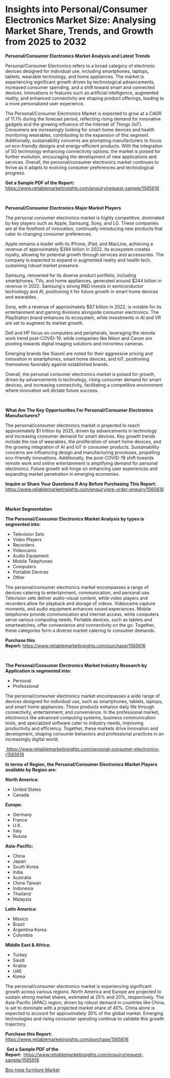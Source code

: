 <p><h1>Insights into Personal/Consumer Electronics Market Size: Analysing Market Share, Trends, and Growth from 2025 to 2032</h1></p><p><strong>Personal/Consumer Electronics Market Analysis and Latest Trends</strong></p>
<p><p>Personal/Consumer Electronics refers to a broad category of electronic devices designed for individual use, including smartphones, laptops, tablets, wearable technology, and home appliances. The market is experiencing significant growth driven by technological advancements, increased consumer spending, and a shift toward smart and connected devices. Innovations in features such as artificial intelligence, augmented reality, and enhanced connectivity are shaping product offerings, leading to a more personalized user experience.</p><p>The Personal/Consumer Electronics Market is expected to grow at a CAGR of 11.1% during the forecast period, reflecting rising demand for innovative gadgets and the growing influence of the Internet of Things (IoT). Consumers are increasingly looking for smart home devices and health monitoring wearables, contributing to the expansion of this segment. Additionally, sustainability concerns are prompting manufacturers to focus on eco-friendly designs and energy-efficient products. With the integration of 5G technology enhancing connectivity options, the market is poised for further evolution, encouraging the development of new applications and services. Overall, the personal/consumer electronics market continues to thrive as it adapts to evolving consumer preferences and technological progress.</p></p>
<p><strong>Get a Sample PDF of the Report:&nbsp;</strong> <a href="https://www.reliablemarketinsights.com/enquiry/request-sample/1565616?utm_campaign=2382&utm_medium=2&utm_source=Github&utm_content=ia&utm_term=09022025&utm_id=personalconsumer-electronics">https://www.reliablemarketinsights.com/enquiry/request-sample/1565616</a></p>
<p>&nbsp;</p>
<p><strong>Personal/Consumer Electronics Major Market Players</strong></p>
<p><p>The personal consumer electronics market is highly competitive, dominated by key players such as Apple, Samsung, Sony, and LG. These companies are at the forefront of innovation, continually introducing new products that cater to changing consumer preferences.</p><p>Apple remains a leader with its iPhone, iPad, and MacLine, achieving a revenue of approximately $394 billion in 2022. Its ecosystem creates loyalty, allowing for potential growth through services and accessories. The company is expected to expand in augmented reality and health tech, sustaining robust market presence.</p><p>Samsung, renowned for its diverse product portfolio, including smartphones, TVs, and home appliances, generated around $244 billion in revenue in 2022. Samsung's strong R&D invests in semiconductor technology and AI, positioning it for future growth in smart home devices and wearables.</p><p>Sony, with a revenue of approximately $87 billion in 2022, is notable for its entertainment and gaming divisions alongside consumer electronics. The PlayStation brand enhances its ecosystem, while investments in AI and VR are set to augment its market growth. </p><p>Dell and HP focus on computers and peripherals, leveraging the remote work trend post-COVID-19, while companies like Nikon and Canon are pivoting towards digital imaging solutions and mirrorless cameras. </p><p>Emerging brands like Xiaomi are noted for their aggressive pricing and innovation in smartphones, smart home devices, and IoT, positioning themselves favorably against established brands.</p><p>Overall, the personal consumer electronics market is poised for growth, driven by advancements in technology, rising consumer demand for smart devices, and increasing connectivity, facilitating a competitive environment where innovation will dictate future success.</p></p>
<p>&nbsp;</p>
<p><strong>What Are The Key Opportunities For Personal/Consumer Electronics Manufacturers?</strong></p>
<p><p>The personal/consumer electronics market is projected to reach approximately $1 trillion by 2025, driven by advancements in technology and increasing consumer demand for smart devices. Key growth trends include the rise of wearables, the proliferation of smart home devices, and the growing integration of AI and IoT in consumer products. Sustainability concerns are influencing design and manufacturing processes, propelling eco-friendly innovations. Additionally, the post-COVID-19 shift towards remote work and online entertainment is amplifying demand for personal electronics. Future growth will hinge on enhancing user experiences and expanding market penetration in emerging economies.</p></p>
<p><strong>Inquire or Share Your Questions If Any Before Purchasing This Report:</strong> <a href="https://www.reliablemarketinsights.com/enquiry/pre-order-enquiry/1565616?utm_campaign=2382&utm_medium=2&utm_source=Github&utm_content=ia&utm_term=09022025&utm_id=personalconsumer-electronics">https://www.reliablemarketinsights.com/enquiry/pre-order-enquiry/1565616</a></p>
<p>&nbsp;</p>
<p><strong>Market Segmentation</strong></p>
<p><strong>The Personal/Consumer Electronics Market Analysis by types is segmented into:</strong></p>
<p><ul><li>Television Sets</li><li>Video Players</li><li>Recorders</li><li>Videocams</li><li>Audio Equipment</li><li>Mobile Telephones</li><li>Computers</li><li>Portable Devices</li><li>Other</li></ul></p>
<p><p>The personal/consumer electronics market encompasses a range of devices catering to entertainment, communication, and personal use. Television sets deliver audio-visual content, while video players and recorders allow for playback and storage of videos. Videocams capture moments, and audio equipment enhances sound experiences. Mobile telephones provide communication and internet access, while computers serve various computing needs. Portable devices, such as tablets and smartwatches, offer convenience and connectivity on the go. Together, these categories form a diverse market catering to consumer demands.</p></p>
<p><strong>Purchase this Report:&nbsp;</strong><a href="https://www.reliablemarketinsights.com/purchase/1565616?utm_campaign=2382&utm_medium=2&utm_source=Github&utm_content=ia&utm_term=09022025&utm_id=personalconsumer-electronics">https://www.reliablemarketinsights.com/purchase/1565616</a></p>
<p>&nbsp;</p>
<p><strong>The Personal/Consumer Electronics Market Industry Research by Application is segmented into:</strong></p>
<p><ul><li>Personal</li><li>Professional</li></ul></p>
<p><p>The personal/consumer electronics market encompasses a wide range of devices designed for individual use, such as smartphones, tablets, laptops, and smart home appliances. These products enhance daily life through connectivity, entertainment, and convenience. In the professional market, electronics like advanced computing systems, business communication tools, and specialized software cater to industry needs, improving productivity and efficiency. Together, these markets drive innovation and development, shaping consumer behaviors and professional practices in an increasingly digital world.</p></p>
<p><a href="https://www.reliablemarketinsights.com/personal-consumer-electronics-r1565616?utm_campaign=2382&utm_medium=2&utm_source=Github&utm_content=ia&utm_term=09022025&utm_id=personalconsumer-electronics">&nbsp;https://www.reliablemarketinsights.com/personal-consumer-electronics-r1565616</a></p>
<p><strong>In terms of Region, the Personal/Consumer Electronics Market Players available by Region are:</strong></p>
<p>
    <p> <strong> North America: </strong>
        <ul>
            <li>United States</li>
            <li>Canada</li>
        </ul>
        </p> 
    <p> <strong> Europe: </strong>
        <ul>
            <li>Germany</li>
            <li>France</li>
            <li>U.K.</li>
            <li>Italy</li>
            <li>Russia</li>
        </ul>
        </p> 
    <p> <strong> Asia-Pacific: </strong>
        <ul>
            <li>China</li>
            <li>Japan</li>
            <li>South Korea</li>
            <li>India</li>
            <li>Australia</li>
            <li>China Taiwan</li>
            <li>Indonesia</li>
            <li>Thailand</li>
            <li>Malaysia</li>
        </ul>
        </p> 
    <p> <strong> Latin America: </strong>
        <ul>
            <li>Mexico</li>
            <li>Brazil</li>
            <li>Argentina Korea</li>
            <li>Colombia</li>
        </ul>
        </p> 
    <p> <strong> Middle East & Africa: </strong>
        <ul>
            <li>Turkey</li>
            <li>Saudi</li>
            <li>Arabia</li>
            <li>UAE</li>
            <li>Korea</li>
        </ul>
    </p>
    </p>
<p><p>The personal/consumer electronics market is experiencing significant growth across various regions. North America and Europe are projected to sustain strong market shares, estimated at 25% and 20%, respectively. The Asia-Pacific (APAC) region, driven by robust demand in countries like China, is set to dominate with a projected market share of 40%. China alone is expected to account for approximately 30% of the global market. Emerging technologies and rising consumer spending continue to validate this growth trajectory.</p></p>
<p><strong>Purchase this Report: </strong><a href="https://www.reliablemarketinsights.com/purchase/1565616?utm_campaign=2382&utm_medium=2&utm_source=Github&utm_content=ia&utm_term=09022025&utm_id=personalconsumer-electronics">https://www.reliablemarketinsights.com/purchase/1565616</a></p>
<p>&nbsp;<strong>Get a Sample PDF of the Report:&nbsp;&nbsp;</strong><a href="https://www.reliablemarketinsights.com/enquiry/request-sample/1565616?utm_campaign=2382&utm_medium=2&utm_source=Github&utm_content=ia&utm_term=09022025&utm_id=personalconsumer-electronics">https://www.reliablemarketinsights.com/enquiry/request-sample/1565616</a></p>
<p><strong></strong></p>
<p><p><a href="https://github.com/laajzervo/Market-Research-Report-List-1/blob/main/box-type-furniture-market.md?utm_campaign=2382&utm_medium=2&utm_source=Github&utm_content=ia&utm_term=09022025&utm_id=personalconsumer-electronics">Box-type furniture Market</a></p></p>